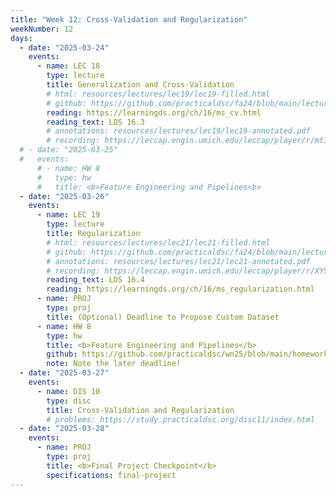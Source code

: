 ```yaml
---
title: "Week 12: Cross-Validation and Regularization"
weekNumber: 12
days:
  - date: "2025-03-24"
    events:
      - name: LEC 18
        type: lecture
        title: Generalization and Cross-Validation
        # html: resources/lectures/lec19/lec19-filled.html
        # github: https://github.com/practicaldsc/fa24/blob/main/lectures/lec19/
        reading: https://learningds.org/ch/16/ms_cv.html
        reading_text: LDS 16.3
        # annotations: resources/lectures/lec19/lec19-annotated.pdf
        # recording: https://leccap.engin.umich.edu/leccap/player/r/mt3h23
  # - date: "2025-03-25"
  #   events:
      # - name: HW 8
      #   type: hw
      #   title: <b>Feature Engineering and Pipelines<b>
  - date: "2025-03-26"
    events:
      - name: LEC 19
        type: lecture
        title: Regularization
        # html: resources/lectures/lec21/lec21-filled.html
        # github: https://github.com/practicaldsc/fa24/blob/main/lectures/lec21/
        # annotations: resources/lectures/lec21/lec21-annotated.pdf
        # recording: https://leccap.engin.umich.edu/leccap/player/r/XY5tdq
        reading_text: LDS 16.4
        reading: https://learningds.org/ch/16/ms_regularization.html
      - name: PROJ
        type: proj
        title: (Optional) Deadline to Propose Custom Dataset
      - name: HW 8
        type: hw
        title: <b>Feature Engineering and Pipelines</b>
        github: https://github.com/practicaldsc/wn25/blob/main/homeworks/hw08/hw08.ipynb
        note: Note the later deadline!
  - date: "2025-03-27"
    events:
      - name: DIS 10
        type: disc
        title: Cross-Validation and Regularization
        # problems: https://study.practicaldsc.org/disc11/index.html
  - date: "2025-03-28"
    events:
      - name: PROJ
        type: proj
        title: <b>Final Project Checkpoint</b>
        specifications: final-project
---
```

